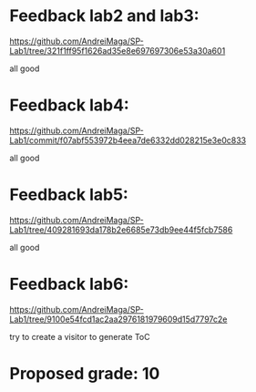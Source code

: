 # Feedback lab2 and lab3:
https://github.com/AndreiMaga/SP-Lab1/tree/321f1ff95f1626ad35e8e697697306e53a30a601

all good

# Feedback lab4:
https://github.com/AndreiMaga/SP-Lab1/commit/f07abf553972b4eea7de6332dd028215e3e0c833

all good

# Feedback lab5:
https://github.com/AndreiMaga/SP-Lab1/tree/409281693da178b2e6685e73db9ee44f5fcb7586

all good

# Feedback lab6:
https://github.com/AndreiMaga/SP-Lab1/tree/9100e54fcd1ac2aa2976181979609d15d7797c2e

try to create a visitor to generate ToC 

# Proposed grade: 10
